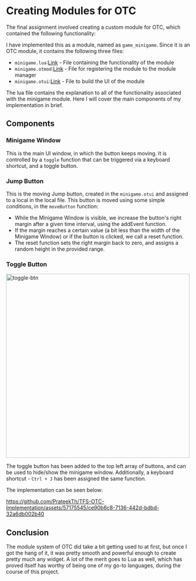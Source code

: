 # Creating Modules for OTC

The final assignment involved creating a custom module for OTC, which contained the following functionality:

I have implemented this as a module, named as `game_minigame`. Since it is an OTC module, it contains the following three files:

- `minigame.lua`:[Link](https://github.com/PrateekTh/TFS-OTC-Implementation/blob/main/otclient/modules/game_minigame/minigame.lua) - File containing the functionality of the module
- `minigame.otmod`:[Link](https://github.com/PrateekTh/TFS-OTC-Implementation/blob/main/otclient/modules/game_minigame/minigame.otmod) - File for registering the module to the module manager
- `minigame.otui`:[Link](https://github.com/PrateekTh/TFS-OTC-Implementation/blob/main/otclient/modules/game_minigame/minigame.otui) - File to build the UI of the module

The lua file contains the explanation to all of the functionality associated with the minigame module. Here I will cover the main components of my implementation in brief.

## Components

### Minigame Window

This is the main UI window, in which the button keeps moving. It is controlled by a `toggle` function that can be triggered via a keyboard shortcut, and a toggle button.

### Jump Button

This is the moving Jump button, created in the `minigame.otui` and assigned to a local in the local file. This button is moved using some simple conditions, in the `moveButton` function:

- While the Minigame Window is visible, we increase the button's right margin after a given time interval, using the addEvent function.
- If the margin reaches a certain value (a bit less than the width of the Minigame Window) or if the button is clicked, we call a reset function.
- The reset function sets the right margin back to zero, and assigns a random height in the provided range.

### Toggle Button

<img src="https://github.com/PrateekTh/TFS-OTC-Implementation/assets/57175545/e3a3956f-060c-438a-aab8-db194ace6538" width="500" title="toggle-btn">

The toggle button has been added to the top left array of buttons, and can be used to hide/show the minigame window. Additionally, a keyboard shortcut - `Ctrl + J` has been assigned the same function.

The implementation can be seen below:


https://github.com/PrateekTh/TFS-OTC-Implementation/assets/57175545/ce90b6c8-7136-442d-bdbd-32a6db002b40


## Conclusion

The module system of OTC did take a bit getting used to at first, but once I got the hang of it, it was pretty smooth and powerful enough to create pretty much any widget. A lot of the merit goes to Lua as well, which has proved itself has worthy of being one of my go-to languages, during the course of this project.

